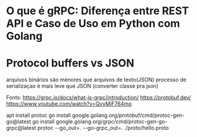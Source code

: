 # O que é gRPC: Diferença entre REST API e Caso de Uso em Python com Golang

# Protocol buffers vs JSON
arquivos binários são menores que arquivos de texto(JSON)
processo de serializaçao é mais leve que JSON (converter classe pra json)

Fonts:
https://grpc.io/docs/what-is-grpc/introduction/
https://protobuf.dev/
https://www.youtube.com/watch?v=QyyMjF764mo

apt install protoc
go install google.golang.org/protobuf/cmd/protoc-gen-go@latest
go install google.golang.org/grpc/cmd/protoc-gen-go-grpc@latest
protoc --go_out=. --go-grpc_out=. ./proto/hello.proto  